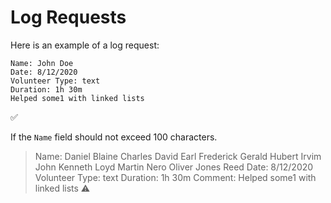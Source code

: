 # Log Requests

Here is an example of a log request:

```
Name: John Doe
Date: 8/12/2020
Volunteer Type: text
Duration: 1h 30m
Helped some1 with linked lists
```
✅

If the `Name` field should not exceed 100 characters.

> Name: Daniel Blaine Charles David Earl Frederick Gerald Hubert Irvim John Kenneth Loyd Martin Nero Oliver Jones Reed
> Date: 8/12/2020
> Volunteer Type: text
> Duration: 1h 30m
> Comment: Helped some1 with linked lists
⚠️

